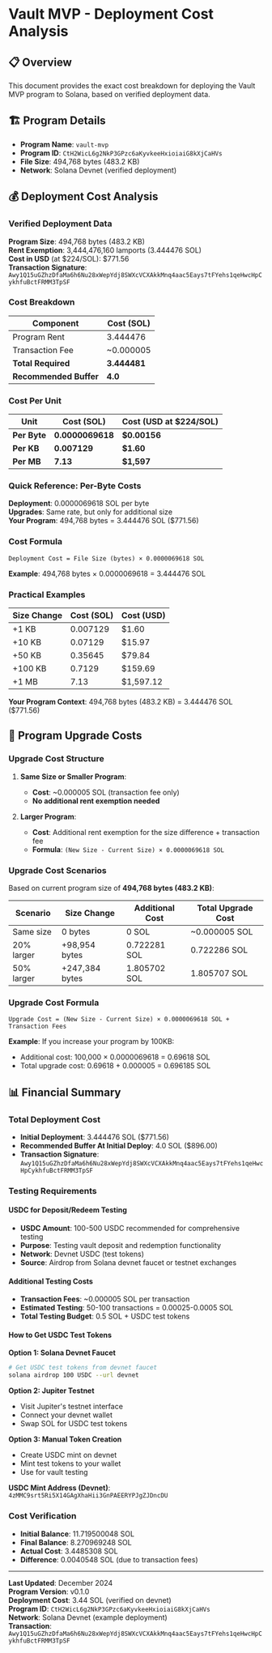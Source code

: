 # Vault MVP - Deployment Cost Analysis

## 📋 Overview

This document provides the exact cost breakdown for deploying the Vault MVP program to Solana, based on verified deployment data.

## 🏗️ Program Details

- **Program Name**: `vault-mvp`
- **Program ID**: `CtH2WicL6g2NkP3GPzc6aKyvkeeHxioiaiG8kXjCaHVs`
- **File Size**: 494,768 bytes (483.2 KB)
- **Network**: Solana Devnet (verified deployment)

## 💰 Deployment Cost Analysis

### Verified Deployment Data

**Program Size**: 494,768 bytes (483.2 KB)  
**Rent Exemption**: 3,444,476,160 lamports (3.444476 SOL)  
**Cost in USD** (at $224/SOL): $771.56  
**Transaction Signature**: `Awy1Q15uGZhzDfaMa6h6Nu28xWepYdj8SWXcVCXAkkMnq4aac5Eays7tFYehs1qeHwcHpCykhfuBctFRMM3TpSF`

### Cost Breakdown

| Component | Cost (SOL) |
|-----------|------------|
| Program Rent | 3.444476 |
| Transaction Fee | ~0.000005 |
| **Total Required** | **3.444481** |
| **Recommended Buffer** | **4.0** |

### Cost Per Unit

| Unit | Cost (SOL) | Cost (USD at $224/SOL) |
|------|------------|------------------------|
| **Per Byte** | **0.0000069618** | **$0.00156** |
| **Per KB** | **0.007129** | **$1.60** |
| **Per MB** | **7.13** | **$1,597** |

### **Quick Reference: Per-Byte Costs**

**Deployment**: 0.0000069618 SOL per byte  
**Upgrades**: Same rate, but only for additional size  
**Your Program**: 494,768 bytes = 3.444476 SOL ($771.56)

### Cost Formula

```
Deployment Cost = File Size (bytes) × 0.0000069618 SOL
```

**Example**: 494,768 bytes × 0.0000069618 = 3.444476 SOL

### **Practical Examples**

| Size Change | Cost (SOL) | Cost (USD) |
|-------------|------------|------------|
| +1 KB | 0.007129 | $1.60 |
| +10 KB | 0.07129 | $15.97 |
| +50 KB | 0.35645 | $79.84 |
| +100 KB | 0.7129 | $159.69 |
| +1 MB | 7.13 | $1,597.12 |

**Your Program Context**: 494,768 bytes (483.2 KB) = 3.444476 SOL ($771.56)

## 🔄 Program Upgrade Costs

### **Upgrade Cost Structure**

1. **Same Size or Smaller Program**: 
   - **Cost**: ~0.000005 SOL (transaction fee only)
   - **No additional rent exemption needed**

2. **Larger Program**: 
   - **Cost**: Additional rent exemption for the size difference + transaction fee
   - **Formula**: `(New Size - Current Size) × 0.0000069618 SOL`

### **Upgrade Cost Scenarios**

Based on current program size of **494,768 bytes (483.2 KB)**:

| Scenario | Size Change | Additional Cost | Total Upgrade Cost |
|----------|-------------|-----------------|-------------------|
| Same size | 0 bytes | 0 SOL | ~0.000005 SOL |
| 20% larger | +98,954 bytes | 0.722281 SOL | 0.722286 SOL |
| 50% larger | +247,384 bytes | 1.805702 SOL | 1.805707 SOL |

### **Upgrade Cost Formula**

```
Upgrade Cost = (New Size - Current Size) × 0.0000069618 SOL + Transaction Fees
```

**Example**: If you increase your program by 100KB:
- Additional cost: 100,000 × 0.0000069618 = 0.69618 SOL
- Total upgrade cost: 0.69618 + 0.000005 = 0.696185 SOL

## 📊 Financial Summary

### **Total Deployment Cost**
- **Initial Deployment**: 3.444476 SOL ($771.56)
- **Recommended Buffer At Initial Deploy**: 4.0 SOL ($896.00)
- **Transaction Signature**: `Awy1Q15uGZhzDfaMa6h6Nu28xWepYdj8SWXcVCXAkkMnq4aac5Eays7tFYehs1qeHwcHpCykhfuBctFRMM3TpSF`

### **Testing Requirements**

#### **USDC for Deposit/Redeem Testing**
- **USDC Amount**: 100-500 USDC recommended for comprehensive testing
- **Purpose**: Testing vault deposit and redemption functionality
- **Network**: Devnet USDC (test tokens)
- **Source**: Airdrop from Solana devnet faucet or testnet exchanges

#### **Additional Testing Costs**
- **Transaction Fees**: ~0.000005 SOL per transaction
- **Estimated Testing**: 50-100 transactions = 0.00025-0.0005 SOL
- **Total Testing Budget**: 0.5 SOL + USDC test tokens

#### **How to Get USDC Test Tokens**

**Option 1: Solana Devnet Faucet**
```bash
# Get USDC test tokens from devnet faucet
solana airdrop 100 USDC --url devnet
```

**Option 2: Jupiter Testnet**
- Visit Jupiter's testnet interface
- Connect your devnet wallet
- Swap SOL for USDC test tokens

**Option 3: Manual Token Creation**
- Create USDC mint on devnet
- Mint test tokens to your wallet
- Use for vault testing

**USDC Mint Address (Devnet)**: `4zMMC9srt5Ri5X14GAgXhaHii3GnPAEERYPJgZJDncDU`

### **Cost Verification**
- **Initial Balance**: 11.719500048 SOL
- **Final Balance**: 8.270969248 SOL
- **Actual Cost**: 3.4485308 SOL
- **Difference**: 0.0040548 SOL (due to transaction fees)

---

**Last Updated**: December 2024  
**Program Version**: v0.1.0  
**Deployment Cost**: 3.44 SOL (verified on devnet)  
**Program ID**: `CtH2WicL6g2NkP3GPzc6aKyvkeeHxioiaiG8kXjCaHVs`  
**Network**: Solana Devnet (example deployment)  
**Transaction**: `Awy1Q15uGZhzDfaMa6h6Nu28xWepYdj8SWXcVCXAkkMnq4aac5Eays7tFYehs1qeHwcHpCykhfuBctFRMM3TpSF`

